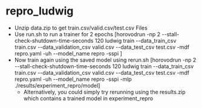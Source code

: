 # repro_ludwig

- Unzip data.zip to get train.csv/valid.csv/test.csv Files
- Use run.sh to run a trainer for 2 epochs [horovodrun -np 2 --stall-check-shutdown-time-seconds 120 ludwig train --data_train_csv  train.csv --data_validation_csv  valid.csv --data_test_csv test.csv -mdf repro.yaml -uh --model_name repro -sspi ]
- Now train again using the saved model using rerun.sh [horovodrun -np 2 --stall-check-shutdown-time-seconds 120 ludwig train --data_train_csv  train.csv --data_validation_csv  valid.csv --data_test_csv test.csv -mdf repro.yaml -uh  --model_name repro -sspi -mlp ./results/experiment_repro/model]
  - Alternatively, you could simply try rerunning using the results.zip which contains a trained model in experiment_repro
